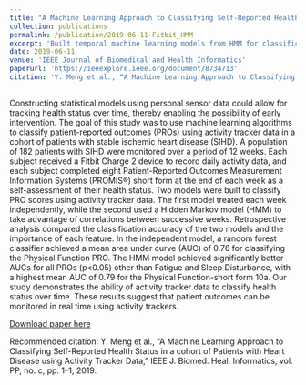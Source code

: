 ```yaml
---
title: "A Machine Learning Approach to Classifying Self-Reported Health Status in a cohort of Patients with Heart Disease using Activity Tracker Data"
collection: publications
permalink: /publication/2019-06-11-Fitbit_HMM
excerpt: 'Built temporal machine learning models from HMM for classification of patient's health status using data collected from Fitbit'
date: 2019-06-11
venue: 'IEEE Journal of Biomedical and Health Informatics'
paperurl: 'https://ieeexplore.ieee.org/document/8734713'
citation: 'Y. Meng et al., “A Machine Learning Approach to Classifying Self-Reported Health Status in a cohort of Patients with Heart Disease using Activity Tracker Data,” IEEE J. Biomed. Heal. Informatics, vol. PP, no. c, pp. 1–1, 2019.'
---
```

Constructing statistical models using personal sensor data could allow for tracking health status over time, thereby enabling the possibility of early intervention. The goal of this study was to use machine learning algorithms to classify patient-reported outcomes (PROs) using activity tracker data in a cohort of patients with stable ischemic heart disease (SIHD). A population of 182 patients with SIHD were monitored over a period of 12 weeks. Each subject received a Fitbit Charge 2 device to record daily activity data, and each subject completed eight Patient-Reported Outcomes Measurement Information Systems (PROMIS®) short form at the end of each week as a self-assessment of their health status. Two models were built to classify PRO scores using activity tracker data. The first model treated each week independently, while the second used a Hidden Markov model (HMM) to take advantage of correlations between successive weeks. Retrospective analysis compared the classification accuracy of the two models and the importance of each feature. In the independent model, a random forest classifier achieved a mean area under curve (AUC) of 0.76 for classifying the Physical Function PRO. The HMM model achieved significantly better AUCs for all PROs (p<0.05) other than Fatigue and Sleep Disturbance, with a highest mean AUC of 0.79 for the Physical Function-short form 10a. Our study demonstrates the ability of activity tracker data to classify health status over time. These results suggest that patient outcomes can be monitored in real time using activity trackers.

[Download paper here](https://ieeexplore.ieee.org/document/8734713)

Recommended citation: Y. Meng et al., “A Machine Learning Approach to Classifying Self-Reported Health Status in a cohort of Patients with Heart Disease using Activity Tracker Data,” IEEE J. Biomed. Heal. Informatics, vol. PP, no. c, pp. 1–1, 2019.
